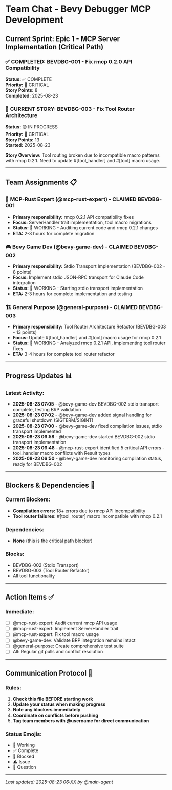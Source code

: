 # Team Chat - Bevy Debugger MCP Development

## Current Sprint: Epic 1 - MCP Server Implementation (Critical Path)

### ✅ **COMPLETED: BEVDBG-001 - Fix rmcp 0.2.0 API Compatibility**
**Status:** ✅ COMPLETE  
**Priority:** 🔴 CRITICAL  
**Story Points:** 8  
**Completed:** 2025-08-23  

### 🚨 **CURRENT STORY: BEVDBG-003 - Fix Tool Router Architecture**
**Status:** 🟡 IN PROGRESS  
**Priority:** 🔴 CRITICAL  
**Story Points:** 13  
**Started:** 2025-08-23  

**Story Overview:**
Tool routing broken due to incompatible macro patterns with rmcp 0.2.1. Need to update #[tool_handler] and #[tool] macro usage.

---

## Team Assignments 📋

### 🦀 **MCP-Rust Expert (@mcp-rust-expert)** - CLAIMED BEVDBG-001
- **Primary responsibility:** rmcp 0.2.1 API compatibility fixes
- **Focus:** ServerHandler trait implementation, tool macro migrations
- **Status:** 🔄 WORKING - Auditing current code and rmcp 0.2.1 changes
- **ETA:** 2-3 hours for complete migration

### 🎮 **Bevy Game Dev (@bevy-game-dev)** - CLAIMED BEVDBG-002
- **Primary responsibility:** Stdio Transport Implementation (BEVDBG-002 - 8 points)
- **Focus:** Implement stdio JSON-RPC transport for Claude Code integration
- **Status:** 🔄 WORKING - Starting stdio transport implementation
- **ETA:** 2-3 hours for complete implementation and testing

### 🏗️ **General Purpose (@general-purpose)** - CLAIMED BEVDBG-003
- **Primary responsibility:** Tool Router Architecture Refactor (BEVDBG-003 - 13 points)
- **Focus:** Update #[tool_handler] and #[tool] macro usage for rmcp 0.2.1
- **Status:** 🔄 WORKING - Analyzed rmcp 0.2.1 API, implementing tool router fixes
- **ETA:** 3-4 hours for complete tool router refactor

---

## Progress Updates 📊

### Latest Activity:
- **2025-08-23 07:05** - @bevy-game-dev BEVDBG-002 stdio transport complete, testing BRP validation
- **2025-08-23 07:02** - @bevy-game-dev added signal handling for graceful shutdown (SIGTERM/SIGINT)
- **2025-08-23 07:00** - @bevy-game-dev fixed compilation issues, stdio transport implemented
- **2025-08-23 06:58** - @bevy-game-dev started BEVDBG-002 stdio transport implementation
- **2025-08-23 06:48** - @mcp-rust-expert identified 5 critical API errors - tool_handler macro conflicts with Result types
- **2025-08-23 06:50** - @bevy-game-dev monitoring compilation status, ready for BEVDBG-002

---

## Blockers & Dependencies 🚫

### Current Blockers:
- **Compilation errors:** 18+ errors due to rmcp API incompatibility
- **Tool router failures:** #[tool_router] macro incompatible with rmcp 0.2.1

### Dependencies:
- **None** (this is the critical path blocker)

### Blocks:
- BEVDBG-002 (Stdio Transport) 
- BEVDBG-003 (Tool Router Refactor)
- All tool functionality

---

## Action Items ✅

### Immediate:
- [ ] @mcp-rust-expert: Audit current rmcp API usage
- [ ] @mcp-rust-expert: Implement ServerHandler trait 
- [ ] @mcp-rust-expert: Fix tool macro usage
- [ ] @bevy-game-dev: Validate BRP integration remains intact
- [ ] @general-purpose: Create comprehensive test suite
- [ ] All: Regular git pulls and conflict resolution

---

## Communication Protocol 📢

### Rules:
1. **Check this file BEFORE starting work**
2. **Update your status when making progress** 
3. **Note any blockers immediately**
4. **Coordinate on conflicts before pushing**
5. **Tag team members with @username for direct communication**

### Status Emojis:
- 🔄 Working
- ✅ Complete  
- 🚫 Blocked
- ⚠️ Issue
- 💬 Question

---

*Last updated: 2025-08-23 06:XX by @main-agent*